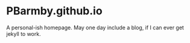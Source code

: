 PBarmby.github.io
=================
A personal-ish homepage. May one day include a blog, if I can ever get jekyll to work.
